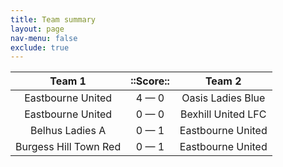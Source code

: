 ```yaml
---
title: Team summary
layout: page
nav-menu: false
exclude: true
---
```




|        Team 1         |  ::Score::  |       Team 2       |
|:---------------------:|:-----------:|:------------------:|
|   Eastbourne United   | 4 &mdash; 0 | Oasis Ladies Blue  |
|   Eastbourne United   | 0 &mdash; 0 | Bexhill United LFC |
|    Belhus Ladies A    | 0 &mdash; 1 | Eastbourne United  |
| Burgess Hill Town Red | 0 &mdash; 1 | Eastbourne United  |

 <br /><br /><br />